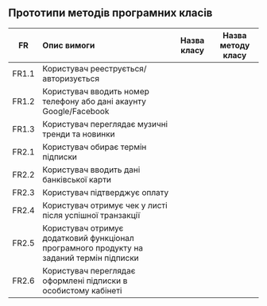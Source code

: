 ## Прототипи методів програмних класів
|FR|Опис вимоги|Назва класу|Назва методу класу|
|:-----:|:-----|:-----:|:-----:|
|FR1.1|Користувач рееструється/авторизується|||
|FR1.2|Користувач вводить номер телефону або дані акаунту Google/Facebook|||
|FR1.3|Користувач переглядає музичні тренди та новинки|||
|FR2.1|Користувач обирає термін підписки|||
|FR2.2|Користувач вводить дані банківської карти|||
|FR2.3|Користувач підтверджує оплату|||
|FR2.4|Користувач отримує чек у листі після успішної транзакції|||
|FR2.5|Користувач отримує додатковий функціонал програмного продукту на заданий термін підписки|||
|FR2.6|Користувач переглядає оформлені підписки в особистому кабінеті|||
